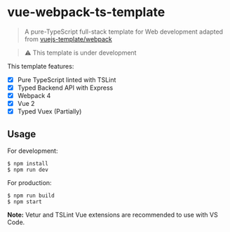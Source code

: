 # vue-webpack-ts-template

> A pure-TypeScript full-stack template for Web development adapted from [vuejs-template/webpack](https://github.com/vuejs-templates/webpack)

> ⚠️ This template is under development

This template features:

* [x] Pure TypeScript linted with TSLint
* [x] Typed Backend API with Express
* [x] Webpack 4
* [x] Vue 2
* [x] Typed Vuex (Partially)

## Usage

For development:

```
$ npm install
$ npm run dev
```

For production:

```
$ npm run build
$ npm start
```

**Note:** Vetur and TSLint Vue extensions are recommended to use with VS Code.
